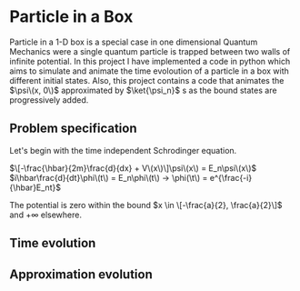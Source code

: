# Particle in a Box
Particle in a 1-D box is a special case in one dimensional Quantum Mechanics were a single quantum particle is trapped between two walls of infinite potential. In this project I have implemented a code in python which aims to simulate and animate the time evoloution of a particle in a box with different initial states.
Also, this project contains a code that animates the $\psi\(x, 0\)$ approximated by $\ket{\psi_n}$ s as the bound states are progressively added.

## Problem specification
Let's begin with the time independent Schrodinger equation.

$\[-\frac{\hbar}{2m}\frac{d}{dx} + V\(x\)\]\psi\(x\) = E_n\psi\(x\)$
$i\hbar\frac{d}{dt}\phi\(t\) = E_n\phi\(t\) -> \phi(\t\) = e^{\frac{-i}{\hbar}E_nt}$


The potential is zero within the bound $x \in \[-\frac{a}{2}, \frac{a}{2}\]$ and $+\infty$ elsewhere.
## Time evolution

## Approximation evolution
